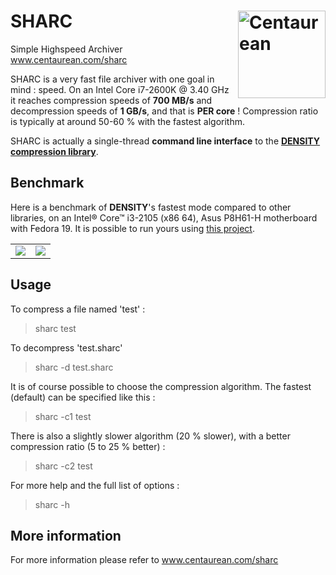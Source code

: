 SHARC <a href="http://www.centaurean.com"><img src="http://www.centaurean.com/images/centaurean.png" width="140" align="right" title="Centaurean"/></a>
======

Simple Highspeed Archiver<br/>www.centaurean.com/sharc

SHARC is a very fast file archiver with one goal in mind : speed.
On an Intel Core i7-2600K @ 3.40 GHz it reaches compression speeds of <b>700 MB/s</b> and decompression speeds of <b>1 GB/s</b>, and that is <b>PER core</b> !
Compression ratio is typically at around 50-60 % with the fastest algorithm.

SHARC is actually a single-thread <b>command line interface</b> to the **<a href=http://github.com/centaurean/density>DENSITY compression library</a>**.

Benchmark
---------
Here is a benchmark of <b>DENSITY</b>'s fastest mode compared to other libraries, on an Intel® Core™ i3-2105	(x86 64), Asus P8H61-H motherboard with Fedora 19. It is possible to run yours using <a href=https://github.com/quixdb/squash>this project</a>.
<table><tr><td><img src=http://www.libssc.net/images/ratio.png /></td><td><img src=http://www.libssc.net/images/i3.png /></td></tr></table>

Usage
-----

To compress a file named 'test' :
> sharc test

To decompress 'test.sharc'
> sharc -d test.sharc

It is of course possible to choose the compression algorithm. The fastest (default) can be specified like this :
> sharc -c1 test

There is also a slightly slower algorithm (20 % slower), with a better compression ratio (5 to 25 % better) :
> sharc -c2 test

For more help and the full list of options :
> sharc -h

More information
-----------------
For more information please refer to <a href="www.centaurean.com/sharc">www.centaurean.com/sharc</a>
